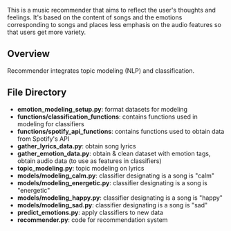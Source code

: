 This is a music recommender that aims to reflect the user's thoughts and feelings. It's based on the content of songs and the emotions corresponding to songs and places less emphasis on the audio features so that users get more variety.

## Overview
Recommender integrates topic modeling (NLP) and classification.

## File Directory
* **emotion_modeling_setup.py**: format datasets for modeling  
* **functions/classification_functions**: contains functions used in modeling for classifiers  
* **functions/spotify_api_functions**: contains functions used to obtain data from Spotify's API  
* **gather_lyrics_data.py**: obtain song lyrics
* **gather_emotion_data.py**: obtain & clean dataset with emotion tags, obtain audio data (to use as features in classifiers)  
* **topic_modeling.py**: topic modeling on lyrics  
* **models/modeling_calm.py**: classifier designating is a song is "calm"  
* **models/modeling_energetic.py**: classifier designating is a song is "energetic"  
* **models/modeling_happy.py**: classifier designating is a song is "happy"  
* **models/modeling_sad.py**: classifier designating is a song is "sad"  
* **predict_emotions.py**: apply classifiers to new data  
* **recommender.py**: code for recommendation system  
